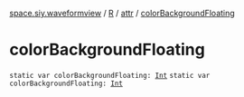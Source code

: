 [space.siy.waveformview](../../index.md) / [R](../index.md) / [attr](index.md) / [colorBackgroundFloating](./color-background-floating.md)

# colorBackgroundFloating

`static var colorBackgroundFloating: `[`Int`](https://kotlinlang.org/api/latest/jvm/stdlib/kotlin/-int/index.html)
`static var colorBackgroundFloating: `[`Int`](https://kotlinlang.org/api/latest/jvm/stdlib/kotlin/-int/index.html)